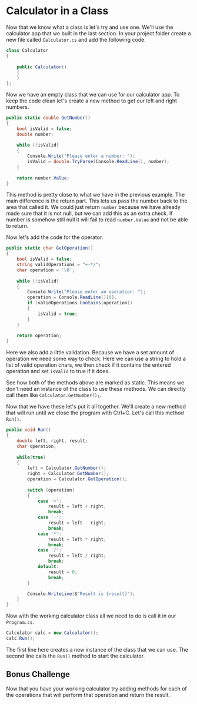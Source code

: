 # Calculator in a Class

Now that we know what a class is let's try and use one. We'll use the calculator app that we 
built in the last section. In your project folder create a new file called `Calculator.cs` 
and add the following code.
```C#
class Calculator 
{
    
    public Calculator() 
    {
    }
};
```
Now we have an empty class that we can use for our calculator app. To keep the code clean let's 
create a new method to get our left and right numbers.
```C#
public static double GetNumber()
{
    bool isValid = false;
    double number;
    
    while (!isValid)
    {
        Console.Write("Please enter a number: ");
        isValid = double.TryParse(Console.ReadLine(), number);
    }
    
    return number.Value;
}
```
This method is pretty close to what we have in the previous example. The main difference is the return
part. This lets us pass the number back to the area that called it. We could just return `number` because
we have already made sure that it is not null, but we can add this as an extra check. If number is somehow
still null it will fail to read `number.Value` and not be able to return.

Now let's add the code for the operator.
```C#
public static char GetOperation()
{
    bool isValid = false;
    string validOperations = "+-*/";
    char operation = '\0';
    
    while (!isValid) 
    {
        Console.Write("Please enter an operation: ");
        operation = Console.ReadLine()[0];
        if (validOperations.Contains(operation))
        {
            isValid = true;
        }
    }
    
    return operation;
}
```
Here we also add a little validation. Because we have a set amount of operation we need some way to 
check. Here we can use a string to hold a list of valid operation chars, we then check if it 
contains the entered operation and set `isValid` to true if it does.

See how both of the methods above are marked as static. This means we don't need an instance of the
class to use these methods. We can directly call them like `Calculator.GetNumber();`.

Now that we have these let's put it all together. We'll create a new method that will run until we 
close the program with Ctrl+C. Let's call this method `Run()`.
```C#
public void Run()
{
    double left, right, result;
    char operation;
    
    while(true) 
    {
        left = Calculator.GetNumber();
        right = Calculator.GetNumber();
        operation = Calculator.GetOperation();
        
        switch (operation)
        {
            case '+':
                result = left + right;
                break;
            case '-':
                result = left - right;
                break;
            case '*':
                result = left * right;
                break;
            case '/':
                result = left / right;
                break;
            default:
                result = 0;
                break;
        }

        Console.WriteLine($"Result is {result}");
    }
}
```
Now with the working calculator class all we need to do is call it in our `Program.cs`.
```C#
Calculator calc = new Calculator();
calc.Run();
```
The first line here creates a new instance of the class that we can use. The second line calls
the `Run()` method to start the calculator.


## Bonus Challenge

Now that you have your working calculator try adding methods for each of the operations that will perform 
that operation and return the result.
